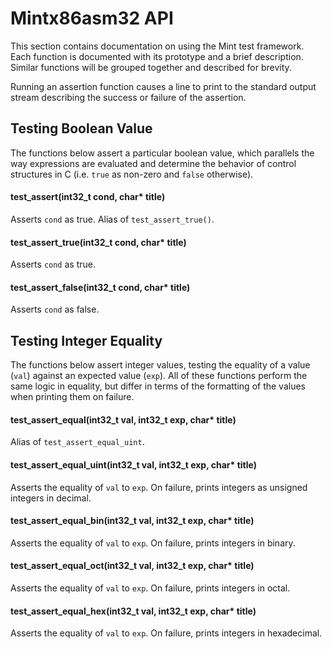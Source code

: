 # Mintx86asm32 API

This section contains documentation on using the Mint test framework. Each function is documented with its prototype and a brief description. Similar functions will be grouped together and described for brevity.

Running an assertion function causes a line to print to the standard output stream describing the success or failure of the assertion.

## Testing Boolean Value

The functions below assert a particular boolean value, which parallels the way expressions are evaluated and determine the behavior of control structures in C (i.e. `true` as non-zero and `false` otherwise).

#### test\_assert(int32\_t cond, char\* title)

Asserts `cond` as true. Alias of `test_assert_true()`.

#### test\_assert\_true(int32\_t cond, char\* title)

Asserts `cond` as true.

#### test\_assert\_false(int32\_t cond, char\* title)

Asserts `cond` as false.

## Testing Integer Equality

The functions below assert integer values, testing the equality of a value (`val`) against an expected value (`exp`). All of these functions perform the same logic in equality, but differ in terms of the formatting of the values when printing them on failure.

#### test\_assert\_equal(int32\_t val, int32\_t exp, char\* title)

Alias of `test_assert_equal_uint`.

#### test\_assert\_equal\_uint(int32\_t val, int32\_t exp, char\* title)

Asserts the equality of `val` to `exp`. On failure, prints integers as unsigned integers in decimal.

#### test\_assert\_equal\_bin(int32\_t val, int32\_t exp, char\* title)

Asserts the equality of `val` to `exp`. On failure, prints integers in binary.

#### test\_assert\_equal\_oct(int32\_t val, int32\_t exp, char\* title)

Asserts the equality of `val` to `exp`. On failure, prints integers in octal.

#### test\_assert\_equal\_hex(int32\_t val, int32\_t exp, char\* title)

Asserts the equality of `val` to `exp`. On failure, prints integers in hexadecimal.



